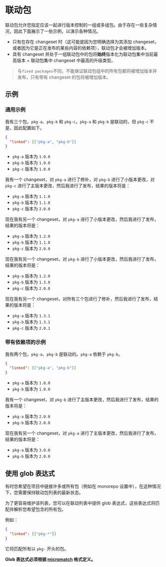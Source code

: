 # 联动包

联动包允许您指定应该一起进行版本控制的一组或多组包。由于存在一些复杂情况，因此下面展示了一些示例，以演示各种情况。

- 只有在存在 changeset 时（这可能是因为您明确选择为其添加 changeset，或者因为它是正在发布的某些内容的依赖项），联动包才会被增加版本。
- 具有 changeset 并处于一组联动包中的包将**始终**版本化为联动包集中当前最高版本 + 联动包集中 changeset 中最高的升级类型。

> 与`fixed packages`不同，不能保证联动包组中的所有包都将被增加版本并发布，只有带有 changeset 的包将被增加版本。

## 示例

### 通用示例

我有三个包，`pkg-a`、`pkg-b` 和 `pkg-c`。`pkg-a` 和 `pkg-b` 是联动的，但 `pkg-c` 不是，因此配置如下。

```json
{
  "linked": [["pkg-a", "pkg-b"]]
}
```

- `pkg-a` 版本为 `1.0.0`
- `pkg-b` 版本为 `1.0.0`
- `pkg-c` 版本为 `1.0.0`

我有一个 changeset，对 `pkg-a` 进行了修补，对 `pkg-b` 进行了小版本更改，对 `pkg-c` 进行了主版本更改，然后我进行了发布，结果的版本将是：

- `pkg-a` 版本为 `1.1.0`
- `pkg-b` 版本为 `1.1.0`
- `pkg-c` 版本为 `2.0.0`

现在我有另一个 changeset，对 `pkg-a` 进行了小版本更改，然后我进行了发布，结果的版本将是：

- `pkg-a` 版本为 `1.2.0`
- `pkg-b` 版本为 `1.1.0`
- `pkg-c` 版本为 `2.0.0`

现在我有另一个 changeset，对 `pkg-b` 进行了小版本更改，然后我进行了发布，结果的版本将是：

- `pkg-a` 版本为 `1.2.0`
- `pkg-b` 版本为 `1.3.0`
- `pkg-c` 版本为 `2.0.0`

现在我有另一个 changeset，对所有三个包进行了修补，然后我进行了发布，结果的版本将是：

- `pkg-a` 版本为 `1.3.1`
- `pkg-b` 版本为 `1.3.1`
- `pkg-c` 版本为 `2.0.1`

### 带有依赖项的示例

我有两个包，`pkg-a`、`pkg-b` 是联动的。`pkg-a` 依赖于 `pkg-b`。

```json
{
  "linked": [["pkg-a", "pkg-b"]]
}
```

- `pkg-a` 版本为 `1.0.0`
- `pkg-b` 版本为 `1.0.0`

我有一个 changeset，对 `pkg-b` 进行了主版本更改，然后我进行了发布，结果的版本将是：

- `pkg-a` 版本为 `2.0.0`
- `pkg-b` 版本为 `2.0.0`

现在我有另一个 changeset，对 `pkg-a` 进行了主版本更改，然后我进行了发布，结果的版本将是：

- `pkg-a` 版本为 `3.0.0`
- `pkg-b` 版本为 `2.0.0`

## 使用 glob 表达式

有时您希望在项目中链接许多或所有包（例如在 monorepo 设置中），在这种情况下，您需要保持联动包列表的最新状态。

为了更容易维护该列表，您可以在联动列表中提供 glob 表达式，这些表达式将匹配并解析您希望包含的所有包。

例如：

```json
{
  "linked": [["pkg-*"]]
}
```

它将匹配所有以 `pkg-` 开头的包。

**Glob 表达式必须根据 [micromatch](https://www.npmjs.com/package/micromatch) 格式定义。**

